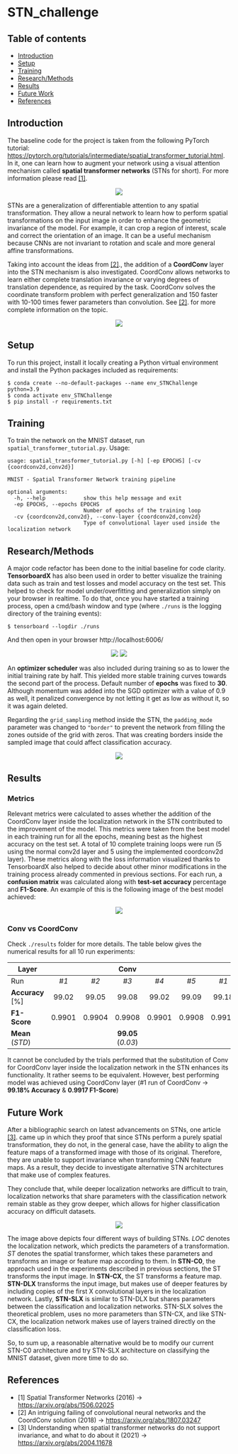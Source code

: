 # STN_challenge

## Table of contents
* [Introduction](#introduction)
* [Setup](#setup)
* [Training](#training)
* [Research/Methods](#researchmethods)
* [Results](#results)
* [Future Work](#future-work)
* [References](#references)

## Introduction

The baseline code for the project is taken from the following PyTorch tutorial: https://pytorch.org/tutorials/intermediate/spatial_transformer_tutorial.html.
In it, one can learn how to augment your network using a visual attention mechanism called **spatial transformer networks** (STNs for short).
For more information please read [[1]](#1).

<p align="center">
 <img src="/images/schematic_STN.jpg">
</p>

STNs are a generalization of differentiable attention to any spatial transformation. They allow a neural network to learn
how to perform spatial transformations on the input image in order to enhance the geometric invariance of the model.
For example, it can crop a region of interest, scale and correct the orientation of an image. It can be a useful mechanism
because CNNs are not invariant to rotation and scale and more general affine transformations.

Taking into account the ideas from [[2]](#2)., the addition of a **CoordConv** layer into the STN mechanism is also investigated.
CoordConv allows networks to learn either complete translation invariance or varying degrees of translation dependence,
as required by the task. CoordConv solves the coordinate transform problem with perfect generalization and 150 faster 
with 10-100 times fewer parameters than convolution. See [[2]](#2). for more complete information on the topic.

<p align="center">
 <img src="./images/coordconvlayer.jpg">
</p>

	
## Setup
To run this project, install it locally creating a Python virtual environment and install the Python packages included as requirements:

```
$ conda create --no-default-packages --name env_STNChallenge python=3.9
$ conda activate env_STNChallenge
$ pip install -r requirements.txt
```

## Training
To train the network on the MNIST dataset, run <code>spatial_transformer_tutorial.py</code>. Usage:

```
usage: spatial_transformer_tutorial.py [-h] [-ep EPOCHS] [-cv {coordconv2d,conv2d}]

MNIST - Spatial Transformer Network training pipeline

optional arguments:
  -h, --help            show this help message and exit
  -ep EPOCHS, --epochs EPOCHS
                        Number of epochs of the training loop
  -cv {coordconv2d,conv2d}, --conv-layer {coordconv2d,conv2d}
                        Type of convolutional layer used inside the localization network
```

## Research/Methods

A major code refactor has been done to the initial baseline for code clarity. **TensorboardX** has also been used in order 
to better visualize the training data such as train and test losses and model accuracy on the test set. This helped to 
check for model under/overfitting and generalization simply on your browser in realtime. To do that, once you have started
a training process, open a cmd/bash window and type (where <code>./runs</code> is the logging directory of the training events):

```
$ tensorboard --logdir ./runs
```

And then open in your browser http://localhost:6006/

<p align="center">
 <img src="./images/train_test_lossInfo.jpg">
 <img src="./images/test_acc.jpg">
</p>

An **optimizer scheduler** was also included during training so as to lower the initial training rate by half. This 
yielded more stable training curves towards the second part of the process. Default number of **epochs** was fixed to **30**. 
Although momentum was added into the SGD optimizer with a value of 0.9 as well, it penalized convergence by not letting 
it get as low as without it, so it was again deleted.

Regarding the <code>grid_sampling</code> method inside the STN, the <code>padding_mode</code> parameter was changed to 
<code>"border"</code> to prevent the network from filling the zones outside of the grid with zeros. That was creating 
borders inside the sampled image that could affect classification accuracy.

<p align="center">
 <img src="./images/stn_visualization_paddingMode_border.png">
</p>

## Results

### Metrics

Relevant metrics were calculated to asses whether the addition of the CoordConv layer inside the localization network in the STN contributed to 
the improvement of the model. This metrics were taken from the best model in each training run for all the epochs, meaning
best as the highest accuracy on the test set. A total of 10 complete training loops were run (5 using the normal conv2d 
layer and 5 using the implemented coordconv2d layer). These metrics along with the loss information visualized thanks to 
TensorboardX also helped to decide about other minor modifications in the training process already commented in previous 
sections. For each run, a **confusion matrix** was calculated along with **test-set accuracy** percentage and **F1-Score**.
An example of this is the following image of the best model achieved:

<p align="center">
 <img src="./results/cfm_coordconv2d_run1.png">
</p>

### Conv vs CoordConv

Check <code>./results</code> folder for more details. The table below gives the numerical results for all 10 run experiments:

Layer |  |  | **Conv** |  |  |  |  | **CoordConv** |  |  |
--- | :---: | :---: | :---: | :---: | :---: | :---: | :---: | :---: | :---: | :---:
Run | *#1* | *#2* | *#3* | *#4* | *#5* | *#1* | *#2* | *#3* | *#4* | *#5* | 
**Accuracy** [%] | 99.02  | 99.05 | 99.08 | 99.02 | 99.09 | 99.18 | 99.02 | 98.97 | 98.99 | 99.13
**F1-Score** | 0.9901 | 0.9904 | 0.9908 | 0.9901 | 0.9908 | 0.9917 | 0.9901 | 0.9897 | 0.9898 | 0.9913
**Mean** (*STD*) |  |  | **99.05** (*0.03*) |  |  |  |  | **99.06** (*0.09*) |  |  |

It cannot be concluded by the trials performed that the substitution of Conv for CoordConv layer inside the localization 
network in the STN enhances its functionality. It rather seems to be equivalent. However, best performing model was achieved
using CoordConv layer (#1 run of CoordConv -> **99.18% Accuracy** & **0.9917 F1-Score**)

## Future Work

After a bibliographic search on latest advancements on STNs, one article [[3]](#3). came up in which they proof that since STNs perform a
purely spatial transformation, they do not, in the general case, have the ability to align the feature maps of a transformed image
with those of its original. Therefore, they are unable to support invariance when transforming CNN feature maps. As a result,
they decide to investigate alternative STN architectures that make use of complex features.

They conclude that, while deeper localization networks are difficult to train, localization networks that share parameters
with the classification network remain stable as they grow deeper, which allows for higher classification accuracy on 
difficult datasets.

<p align="center">
 <img src="./images/alternative_STNs.jpg">
</p>

The image above depicts four different ways of building STNs. *LOC* denotes the localization network, which predicts the
parameters of a transformation. *ST* denotes the spatial transformer, which takes these parameters and transforms an image
or feature map according to them. In **STN-C0**, the approach used in the experiments described in previous sections, 
the ST transforms the input image. In **STN-CX**, the ST transforms a feature map. **STN-DLX** transforms the input image, 
but makes use of deeper features by including copies of the first X convolutional layers in the localization network. 
Lastly, **STN-SLX** is similar to STN-DLX but shares parameters between the classification and localization networks. 
STN-SLX solves the theoretical problem, uses no more parameters than STN-CX, and like STN-CX, the localization network 
makes use of layers trained directly on the classification loss.

So, to sum up, a reasonable alternative would be to modify our current STN-C0 architecture and try STN-SLX architecture 
on classifying the MNIST dataset, given more time to do so. 

## References

* <a id="1">[1]</a> Spatial Transformer Networks (2016) -> https://arxiv.org/abs/1506.02025
* <a id="2">[2]</a> An intriguing failing of convolutional neural networks and the CoordConv solution (2018) -> https://arxiv.org/abs/1807.03247 
* <a id="3">[3]</a> Understanding when spatial transformer networks do not support invariance, and what to do about it (2021) -> https://arxiv.org/abs/2004.11678 